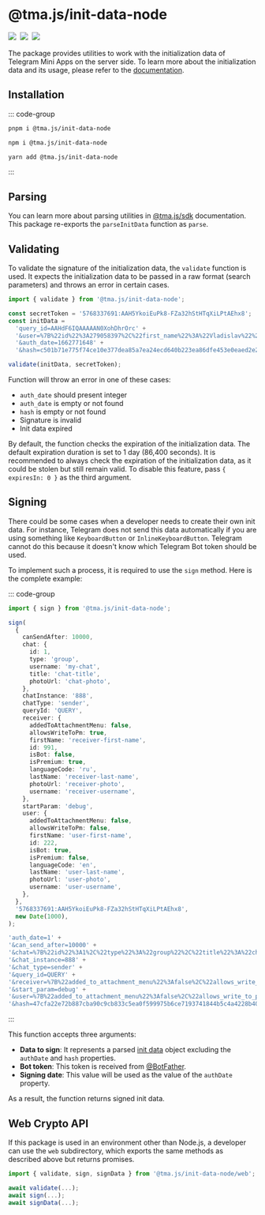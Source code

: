# @tma.js/init-data-node

<p style="display: flex; gap: 8px; min-height: 20px">
  <a href="https://npmjs.com/package/@tma.js/init-data-node">
    <img src="https://img.shields.io/npm/v/@tma.js/init-data-node?logo=npm"/>
  </a>
  <img src="https://img.shields.io/bundlephobia/minzip/@tma.js/init-data-node"/>
  <a href="https://github.com/Telegram-Mini-Apps/tma.js/tree/master/packages/init-data-node">
    <img src="https://img.shields.io/badge/source-black?logo=github"/>
  </a>
</p>

The package provides utilities to work with the initialization data of Telegram Mini Apps on the
server side. To learn more about the initialization data and its usage, please refer to
the [documentation](../platform/launch-parameters.md).

## Installation

::: code-group

```bash [pnpm]
pnpm i @tma.js/init-data-node
```

```bash [npm]
npm i @tma.js/init-data-node
```

```bash [yarn]
yarn add @tma.js/init-data-node
```

:::

## Parsing

You can learn more about parsing utilities in [@tma.js/sdk](tma-js-sdk/init-data.md#parsing)
documentation. This package re-exports the `parseInitData` function as `parse`.

## Validating

To validate the signature of the initialization data, the `validate` function is used. It expects
the initialization data to be passed in a raw format (search parameters) and throws an error in
certain cases.

```typescript
import { validate } from '@tma.js/init-data-node';

const secretToken = '5768337691:AAH5YkoiEuPk8-FZa32hStHTqXiLPtAEhx8';
const initData =
  'query_id=AAHdF6IQAAAAAN0XohDhrOrc' +
  '&user=%7B%22id%22%3A279058397%2C%22first_name%22%3A%22Vladislav%22%2C%22last_name%22%3A%22Kibenko%22%2C%22username%22%3A%22vdkfrost%22%2C%22language_code%22%3A%22ru%22%2C%22is_premium%22%3Atrue%7D' +
  '&auth_date=1662771648' +
  '&hash=c501b71e775f74ce10e377dea85a7ea24ecd640b223ea86dfe453e0eaed2e2b2';

validate(initData, secretToken);
```

Function will throw an error in one of these cases:

- `auth_date` should present integer
- `auth_date` is empty or not found
- `hash` is empty or not found
- Signature is invalid
- Init data expired

By default, the function checks the expiration of the initialization data. The default expiration
duration is set to 1 day (86,400 seconds). It is recommended to always check the expiration of the
initialization data, as it could be stolen but still remain valid. To disable this feature,
pass `{ expiresIn: 0 }` as the third argument.

## Signing

There could be some cases when a developer needs to create their own init data. For instance,
Telegram does not send this data automatically if you are using something like `KeyboardButton`
or `InlineKeyboardButton`. Telegram cannot do this because it doesn't know which Telegram Bot token
should be used.

To implement such a process, it is required to use the `sign` method. Here is the complete example:

::: code-group

```ts [Signing]
import { sign } from '@tma.js/init-data-node';

sign(
  {
    canSendAfter: 10000,
    chat: {
      id: 1,
      type: 'group',
      username: 'my-chat',
      title: 'chat-title',
      photoUrl: 'chat-photo',
    },
    chatInstance: '888',
    chatType: 'sender',
    queryId: 'QUERY',
    receiver: {
      addedToAttachmentMenu: false,
      allowsWriteToPm: true,
      firstName: 'receiver-first-name',
      id: 991,
      isBot: false,
      isPremium: true,
      languageCode: 'ru',
      lastName: 'receiver-last-name',
      photoUrl: 'receiver-photo',
      username: 'receiver-username',
    },
    startParam: 'debug',
    user: {
      addedToAttachmentMenu: false,
      allowsWriteToPm: false,
      firstName: 'user-first-name',
      id: 222,
      isBot: true,
      isPremium: false,
      languageCode: 'en',
      lastName: 'user-last-name',
      photoUrl: 'user-photo',
      username: 'user-username',
    },
  },
  '5768337691:AAH5YkoiEuPk8-FZa32hStHTqXiLPtAEhx8',
  new Date(1000),
);
```

```ts [Expected result]
'auth_date=1' +
'&can_send_after=10000' +
'&chat=%7B%22id%22%3A1%2C%22type%22%3A%22group%22%2C%22title%22%3A%22chat-title%22%2C%22photo_url%22%3A%22group%22%2C%22username%22%3A%22my-chat%22%7D' +
'&chat_instance=888' +
'&chat_type=sender' +
'&query_id=QUERY' +
'&receiver=%7B%22added_to_attachment_menu%22%3Afalse%2C%22allows_write_to_pm%22%3Atrue%2C%22first_name%22%3A%22receiver-first-name%22%2C%22id%22%3A991%2C%22is_bot%22%3Afalse%2C%22is_premium%22%3Atrue%2C%22language_code%22%3A%22ru%22%2C%22last_name%22%3A%22receiver-last-name%22%2C%22photo_url%22%3A%22receiver-photo%22%2C%22username%22%3A%22receiver-username%22%7D' +
'&start_param=debug' +
'&user=%7B%22added_to_attachment_menu%22%3Afalse%2C%22allows_write_to_pm%22%3Afalse%2C%22first_name%22%3A%22user-first-name%22%2C%22id%22%3A222%2C%22is_bot%22%3Atrue%2C%22is_premium%22%3Afalse%2C%22language_code%22%3A%22en%22%2C%22last_name%22%3A%22user-last-name%22%2C%22photo_url%22%3A%22user-photo%22%2C%22username%22%3A%22user-username%22%7D' +
'&hash=47cfa22e72b887cba90c9cb833c5ea0f599975b6ce7193741844b5c4a4228b40'
```

:::

This function accepts three arguments:

- **Data to sign**: It represents a parsed [init data](./tma-js-sdk/init-data/init-data.md) object
  excluding the `authDate` and `hash` properties.
- **Bot token**: This token is received from [@BotFather](https://t.me/botfather).
- **Signing date**: This value will be used as the value of the `authDate` property.

As a result, the function returns signed init data.

## Web Crypto API

If this package is used in an environment other than Node.js, a developer can use the `web`
subdirectory, which exports the same methods as described above but returns promises.

```ts
import { validate, sign, signData } from '@tma.js/init-data-node/web';

await validate(...);
await sign(...);
await signData(...);
```
